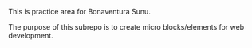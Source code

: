 This is practice area for Bonaventura Sunu.

The purpose of this subrepo is to create micro blocks/elements for web development.
